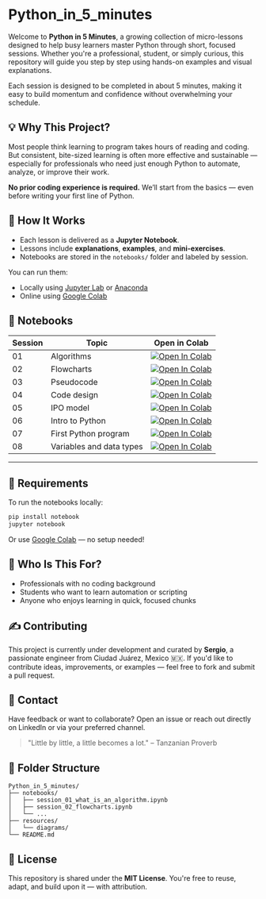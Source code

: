 # Python_in_5_minutes

Welcome to **Python in 5 Minutes**, a growing collection of micro-lessons designed to help busy learners master Python through short, focused sessions. Whether you're a professional, student, or simply curious, this repository will guide you step by step using hands-on examples and visual explanations.

Each session is designed to be completed in about 5 minutes, making it easy to build momentum and confidence without overwhelming your schedule.


## 💡 Why This Project?

Most people think learning to program takes hours of reading and coding. But consistent, bite-sized learning is often more effective and sustainable — especially for professionals who need just enough Python to automate, analyze, or improve their work.

**No prior coding experience is required.** We’ll start from the basics — even before writing your first line of Python.


## 🚀 How It Works

- Each lesson is delivered as a **Jupyter Notebook**.
- Lessons include **explanations**, **examples**, and **mini-exercises**.
- Notebooks are stored in the `notebooks/` folder and labeled by session.

You can run them:
- Locally using [Jupyter Lab](https://jupyter.org/install) or [Anaconda](https://www.anaconda.com/products/distribution)
- Online using [Google Colab](https://colab.research.google.com/)

## 📘 Notebooks

| Session | Topic              | Open in Colab |
|---------|--------------------|----------------|
| 01      | Algorithms    | [![Open In Colab](https://colab.research.google.com/assets/colab-badge.svg)](https://colab.research.google.com/github/sergio-a-hernandez/Python_in_5_minutes/blob/main/notebooks/session_01_what_is_an_algorithm.ipynb) |
| 02      | Flowcharts | [![Open In Colab](https://colab.research.google.com/assets/colab-badge.svg)](https://colab.research.google.com/github/sergio-a-hernandez/Python_in_5_minutes/blob/main/notebooks/session_02_flowcharts.ipynb) |
| 03      | Pseudocode         | [![Open In Colab](https://colab.research.google.com/assets/colab-badge.svg)](https://colab.research.google.com/github/sergio-a-hernandez/Python_in_5_minutes/blob/main/notebooks/session_03_introduction_to_pseudocode.ipynb) |
| 04      | Code design         | [![Open In Colab](https://colab.research.google.com/assets/colab-badge.svg)](https://colab.research.google.com/github/sergio-a-hernandez/Python_in_5_minutes/blob/main/notebooks/session_04_designing_before_coding.ipynb) |
| 05      | IPO model         | [![Open In Colab](https://colab.research.google.com/assets/colab-badge.svg)](https://colab.research.google.com/github/sergio-a-hernandez/Python_in_5_minutes/blob/main/notebooks/session_05_information_flow_and_data_transformation.ipynb) |
| 06      | Intro to Python         | [![Open In Colab](https://colab.research.google.com/assets/colab-badge.svg)](https://colab.research.google.com/github/sergio-a-hernandez/Python_in_5_minutes/blob/main/notebooks/session_06_intro_to_python.ipynb) |
| 07      | First Python program         | [![Open In Colab](https://colab.research.google.com/assets/colab-badge.svg)](https://colab.research.google.com/github/sergio-a-hernandez/Python_in_5_minutes/blob/main/notebooks/session_07_first_python_program.ipynb) |
| 08      | Variables and data types         | [![Open In Colab](https://colab.research.google.com/assets/colab-badge.svg)](https://colab.research.google.com/github/sergio-a-hernandez/Python_in_5_minutes/blob/main/notebooks/session_08_variables_and_data_types.ipynb) |
---

## 🧰 Requirements

To run the notebooks locally:

```bash
pip install notebook
jupyter notebook
````

Or use [Google Colab](https://colab.research.google.com/) — no setup needed!


## 🧠 Who Is This For?

* Professionals with no coding background
* Students who want to learn automation or scripting
* Anyone who enjoys learning in quick, focused chunks


## ✍️ Contributing

This project is currently under development and curated by **Sergio**, a passionate engineer from Ciudad Juárez, Mexico 🇲🇽. If you'd like to contribute ideas, improvements, or examples — feel free to fork and submit a pull request.


## 📩 Contact

Have feedback or want to collaborate?
Open an issue or reach out directly on LinkedIn or via your preferred channel.


> "Little by little, a little becomes a lot." – Tanzanian Proverb


## 📂 Folder Structure

```
Python_in_5_minutes/
├── notebooks/
│   ├── session_01_what_is_an_algorithm.ipynb
│   ├── session_02_flowcharts.ipynb
│   └── ...
├── resources/
│   └── diagrams/
└── README.md
```


## 🔖 License

This repository is shared under the **MIT License**. You're free to reuse, adapt, and build upon it — with attribution.
